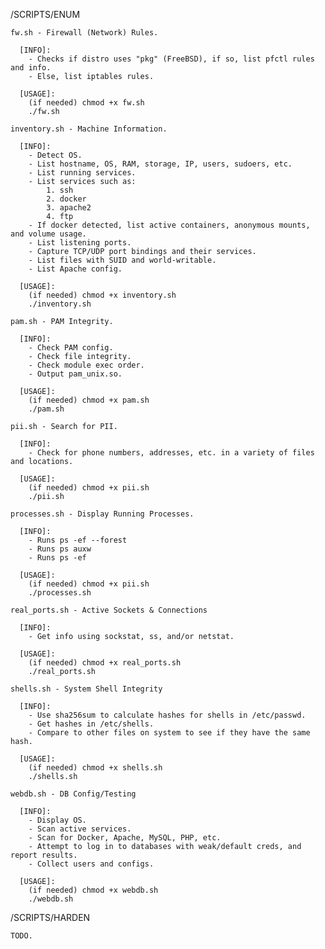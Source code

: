 /SCRIPTS/ENUM

    fw.sh - Firewall (Network) Rules.

      [INFO]:
        - Checks if distro uses "pkg" (FreeBSD), if so, list pfctl rules and info.
        - Else, list iptables rules.

      [USAGE]:
        (if needed) chmod +x fw.sh
        ./fw.sh

    inventory.sh - Machine Information.

      [INFO]:
        - Detect OS.
        - List hostname, OS, RAM, storage, IP, users, sudoers, etc.
        - List running services.
        - List services such as:
            1. ssh
            2. docker
            3. apache2
            4. ftp
        - If docker detected, list active containers, anonymous mounts, and volume usage.
        - List listening ports.
        - Capture TCP/UDP port bindings and their services.
        - List files with SUID and world-writable.
        - List Apache config.

      [USAGE]:
        (if needed) chmod +x inventory.sh
        ./inventory.sh

    pam.sh - PAM Integrity.

      [INFO]:
        - Check PAM config.
        - Check file integrity.
        - Check module exec order.
        - Output pam_unix.so.

      [USAGE]:
        (if needed) chmod +x pam.sh
        ./pam.sh

    pii.sh - Search for PII.

      [INFO]:
        - Check for phone numbers, addresses, etc. in a variety of files and locations.

      [USAGE]:
        (if needed) chmod +x pii.sh
        ./pii.sh

    processes.sh - Display Running Processes.

      [INFO]:
        - Runs ps -ef --forest
        - Runs ps auxw
        - Runs ps -ef

      [USAGE]:
        (if needed) chmod +x pii.sh
        ./processes.sh

    real_ports.sh - Active Sockets & Connections

      [INFO]:
        - Get info using sockstat, ss, and/or netstat.

      [USAGE]:
        (if needed) chmod +x real_ports.sh
        ./real_ports.sh

    shells.sh - System Shell Integrity

      [INFO]:
        - Use sha256sum to calculate hashes for shells in /etc/passwd.
        - Get hashes in /etc/shells.
        - Compare to other files on system to see if they have the same hash.

      [USAGE]:
        (if needed) chmod +x shells.sh
        ./shells.sh

    webdb.sh - DB Config/Testing

      [INFO]:
        - Display OS.
        - Scan active services.
        - Scan for Docker, Apache, MySQL, PHP, etc.
        - Attempt to log in to databases with weak/default creds, and report results.
        - Collect users and configs.

      [USAGE]:
        (if needed) chmod +x webdb.sh
        ./webdb.sh

/SCRIPTS/HARDEN

    TODO.
